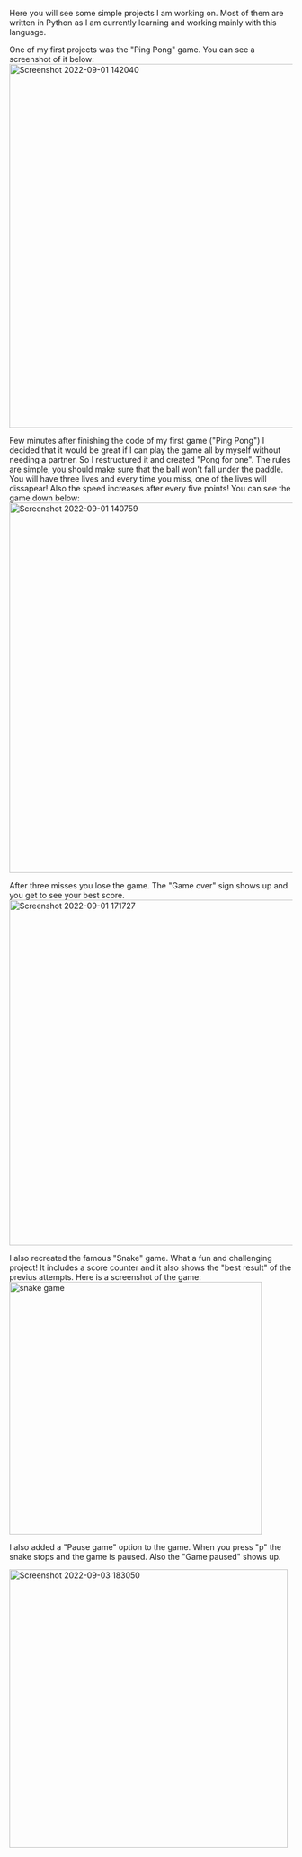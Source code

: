 Here you will see some simple projects I am working on. Most of them are written in Python as I am currently learning and working mainly with this language.



One of my first projects was the "Ping Pong" game. You can see a screenshot of it below:
<img width="647" alt="Screenshot 2022-09-01 142040" src="https://user-images.githubusercontent.com/106106321/187902192-88f4b85e-81aa-43c1-ae83-21a9896b4b7f.png">


Few minutes after finishing the code of my first game ("Ping Pong") I decided that it would be great if I can play the game all by myself without needing a partner. So I restructured it and created "Pong for one". The rules are simple, you should make sure that the ball won't fall under the paddle. You will have three lives and every time you miss, one of the lives will dissapear! Also the speed increases after every five points! You can see the game down below: 
<img width="658" alt="Screenshot 2022-09-01 140759" src="https://user-images.githubusercontent.com/106106321/187901110-9a063b73-0472-42fd-9999-c30c8593ba6d.png">

After three misses you lose the game. The "Game over" sign shows up and you get to see your best score.
<img width="614" alt="Screenshot 2022-09-01 171727" src="https://user-images.githubusercontent.com/106106321/187936864-fdde27fa-31aa-4abe-a721-d2412580a81f.png">


I also recreated the famous "Snake" game. What a fun and challenging project! It includes a score counter and it also shows the "best result" of the previus attempts. Here is a screenshot of the game:
<img width="449" alt="snake game" src="https://user-images.githubusercontent.com/106106321/188277768-269f3a6b-4e94-4bbf-acc4-7096d2a89f51.png">

I also added a "Pause game" option to the game. When you press "p" the snake stops and the game is paused. Also the "Game paused" shows up.

<img width="495" alt="Screenshot 2022-09-03 183050" src="https://user-images.githubusercontent.com/106106321/188277881-2f50506b-c6e8-4a4a-b47e-1378b97a6fc8.png">


